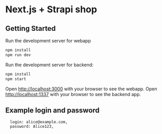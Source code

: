 # Next.js + Strapi shop

## Getting Started

Run the development server for webapp

```bash
npm install
npm run dev
```

Run the development server for backend:

```bash
npm install
npm start
```

Open [http://localhost:3000](http://localhost:3000) with your browser to see the webapp.
Open [http://localhost:1337](http://localhost:1337) with your browser to see the backend app.


## Example login and password 

```
  login: alice@example.com,
  password: Alice123,
```
